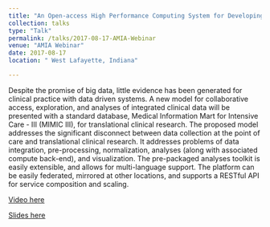 ```yaml
---
title: "An Open-access High Performance Computing System for Developing Research Applications (Apps)"
collection: talks
type: "Talk"
permalink: /talks/2017-08-17-AMIA-Webinar
venue: "AMIA Webinar"
date: 2017-08-17
location: " West Lafayette, Indiana"

---
```

Despite the promise of big data, little evidence has been generated for clinical practice with data driven systems. A new model for collaborative access, exploration, and analyses of integrated clinical data will be presented with a standard database, Medical Information Mart for Intensive Care - III (MIMIC III), for translational clinical research. The proposed model addresses the significant disconnect between data collection at the point of care and translational clinical research. It addresses problems of data integration, pre-processing, normalization, analyses (along with associated compute back-end), and visualization. The pre-packaged analyses toolkit is easily extensible, and allows for multi-language support. The platform can be easily federated, mirrored at other locations, and supports a RESTful API for service composition and scaling.

[Video here](https://www.amia.org/education/webinars/open-access-high-performance-computing-system-developing-research-applications)

[Slides here](https://adibzaman.github.io/files/Talk_AMIA_Webinar_08_17_2017.pptx)